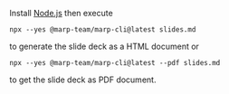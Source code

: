 Install [Node.js](https://nodejs.org) then execute

```
npx --yes @marp-team/marp-cli@latest slides.md
```

to generate the slide deck as a HTML document or

```
npx --yes @marp-team/marp-cli@latest --pdf slides.md
```

to get the slide deck as PDF document.